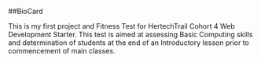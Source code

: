 ##BioCard

This is my first project and Fitness Test for HertechTrail Cohort 4 Web Development Starter. This test is aimed at assessing Basic Computing skills and determination of students at the end of an Introductory lesson prior to commencement of main classes.